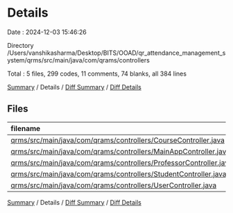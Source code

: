 # Details

Date : 2024-12-03 15:46:26

Directory /Users/vanshikasharma/Desktop/BITS/OOAD/qr_attendance_management_system/qrms/src/main/java/com/qrams/controllers

Total : 5 files,  299 codes, 11 comments, 74 blanks, all 384 lines

[Summary](results.md) / Details / [Diff Summary](diff.md) / [Diff Details](diff-details.md)

## Files
| filename | language | code | comment | blank | total |
| :--- | :--- | ---: | ---: | ---: | ---: |
| [qrms/src/main/java/com/qrams/controllers/CourseController.java](/qrms/src/main/java/com/qrams/controllers/CourseController.java) | Java | 89 | 8 | 26 | 123 |
| [qrms/src/main/java/com/qrams/controllers/MainAppController.java](/qrms/src/main/java/com/qrams/controllers/MainAppController.java) | Java | 15 | 0 | 4 | 19 |
| [qrms/src/main/java/com/qrams/controllers/ProfessorController.java](/qrms/src/main/java/com/qrams/controllers/ProfessorController.java) | Java | 35 | 0 | 8 | 43 |
| [qrms/src/main/java/com/qrams/controllers/StudentController.java](/qrms/src/main/java/com/qrams/controllers/StudentController.java) | Java | 86 | 0 | 20 | 106 |
| [qrms/src/main/java/com/qrams/controllers/UserController.java](/qrms/src/main/java/com/qrams/controllers/UserController.java) | Java | 74 | 3 | 16 | 93 |

[Summary](results.md) / Details / [Diff Summary](diff.md) / [Diff Details](diff-details.md)